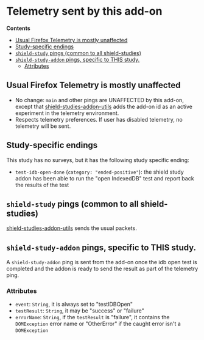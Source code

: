 # Telemetry sent by this add-on

<!-- START doctoc generated TOC please keep comment here to allow auto update -->
<!-- DON'T EDIT THIS SECTION, INSTEAD RE-RUN doctoc TO UPDATE -->

**Contents**

- [Usual Firefox Telemetry is mostly unaffected](#usual-firefox-telemetry-is-mostly-unaffected)
- [Study-specific endings](#study-specific-endings)
- [`shield-study` pings (common to all shield-studies)](#shield-study-pings-common-to-all-shield-studies)
- [`shield-study-addon` pings, specific to THIS study.](#shield-study-addon-pings-specific-to-this-study)
  - [Attributes](#attributes)

<!-- END doctoc generated TOC please keep comment here to allow auto update -->

## Usual Firefox Telemetry is mostly unaffected

- No change: `main` and other pings are UNAFFECTED by this add-on, except that [shield-studies-addon-utils](https://github.com/mozilla/shield-studies-addon-utils) adds the add-on id as an active experiment in the telemetry environment.
- Respects telemetry preferences. If user has disabled telemetry, no telemetry will be sent.

## Study-specific endings

This study has no surveys, but it has the following study specific ending:

- `test-idb-open-done` (`category: "ended-positive"`): the shield study addon has been able to run the "open IndexedDB" test
  and report back the results of the test

## `shield-study` pings (common to all shield-studies)

[shield-studies-addon-utils](https://github.com/mozilla/shield-studies-addon-utils) sends the usual packets.

## `shield-study-addon` pings, specific to THIS study.

A `shield-study-addon` ping is sent from the add-on once the idb open test is completed and the addon is ready to send the result
as part of the telemetry ping.

### Attributes

- `event`: `String`, it is always set to "testIDBOpen"
- `testResult`: `String`, it may be "success" or "failure"
- `errorName`: `String`, if the `testResult` is "failure", it contains the `DOMException` error name
  or "OtherError" if the caught error isn't a `DOMException`
